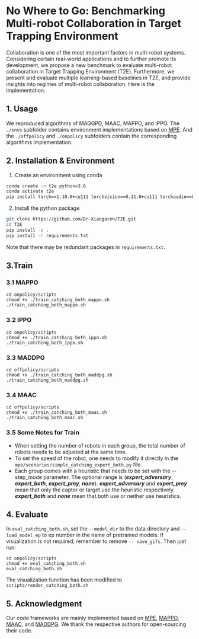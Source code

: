 # No Where to Go: Benchmarking Multi-robot Collaboration in Target Trapping Environment

Collaboration is one of the most important factors in multi-robot systems. Considering certain real-world applications and to further promote its development, we propose a new benchmark to evaluate multi-robot collaboration in Target Trapping Environment (T2E). Furthermore, we present and evaluate multiple learning-based baselines in T2E, and provide insights into regimes of multi-robot collaboration. Here is the implementation. 

## 1. Usage

We reproduced algorithms of MAGGPD, MAAC, MAPPO, and IPPO. The `./envs` subfolder contains environment implementations based on [MPE](https://github.com/openai/multiagent-particle-envs.). And the `./offpolicy` and `./onpolicy` subfolders contain the corresponding algorithms implementation.

## 2. Installation & Environment
1. Create an environment using conda
```bash
conda create -n t2e python=3.6
conda activate t2e
pip install torch==1.10.0+cu111 torchvision==0.11.0+cu111 torchaudio==0.10.0 -f https://download.pytorch.org/whl/torch_stable.html
```
2. Install the python package
```bash
git clone https://github.com/Dr-Xiaogaren/T2E.git
cd T2E
pip install -e .
pip install -r requirements.txt
```
Note that there may be redundant packages in `requirements.txt`.

## 3.Train
### 3.1 MAPPO
```
cd onpolicy/scripts
chmod +x ./train_catching_both_mappo.sh
./train_catching_both_mappo.sh
```
### 3.2 IPPO
```
cd onpolicy/scripts
chmod +x ./train_catching_both_ippo.sh
./train_catching_both_ippo.sh
```
### 3.3 MADDPG

```
cd offpolicy/scripts
chmod +x ./train_catching_both_maddpg.sh
./train_catching_both_maddpg.sh
```
### 3.4 MAAC

```
cd offpolicy/scripts
chmod +x ./train_catching_both_maac.sh
./train_catching_both_maac.sh
```
### 3.5 Some Notes for Train
* When setting the number of robots in each group, the total number of robots needs to be adjusted at the same time.
* To set the speed of the robot, one needs to modify it directly in the `mpe/scenarios/simple_catching_expert_both.py` file.
* Each group comes with a heuristic that needs to be set with the --step_mode parameter. The optional range is (***expert_adversary***, ***expert_both***, ***expert_prey***, ***none***). ***expert_adversary*** and ***expert_prey*** mean that only the captor or target use the heuristic respectively. ***expert_both*** and ***none*** mean that both use or neither use heuristics.

## 4. Evaluate
In `eval_catching_both.sh`, set the `--model_dir` to the data directory and `--load_model_ep` to ep number in the name of pretrained models. If visualization is not required, remember to remove `-- save_gifs`. Then just run:
```
cd onpolicy/scripts
chmod +x eval_catching_both.sh
eval_catching_both.sh
```
The visualization function has been modified to `scripts/render_catching_both.sh`

## 5. Acknowledgment
Our code frameworks are mainly implemented based on [MPE](https://github.com/openai/multiagent-particle-envs.), [MAPPO](https://github.com/marlbenchmark/on-policy.), [MAAC](https://github.com/shariqiqbal2810/MAAC.), and [MADDPG](https://github.com/shariqiqbal2810/maddpg-pytorch.). We thank the respective authors for open-sourcing their code.
